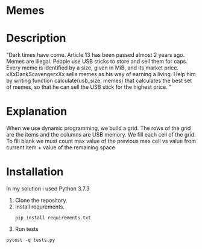# Memes

# Description

"Dark times have come. Article 13 has been passed almost 2 years ago. Memes are illegal.
People use USB sticks to store and sell them for caps. Every meme is identified by a size,
given in MiB, and its market price. xXxDankScavengerxXx sells memes as his way of
earning a living. Help him by writing function calculate(usb_size, memes) that
calculates the best set of memes, so that he can sell the USB stick for the highest price.
"

# Explanation
When we use dynamic programming, we build a grid.
The rows of the grid are the items and the columns are USB memory.
We fill each cell of the grid. To fill blank we must count max value of the previous max cell vs
value from current item + value of the remaining space


# Installation 
In my solution i used Python 3.7.3

1. Clone the repository.
2. Install requrements.
   ```
   pip install requirements.txt
   ```
3. Run tests

```pytest -q tests.py```
